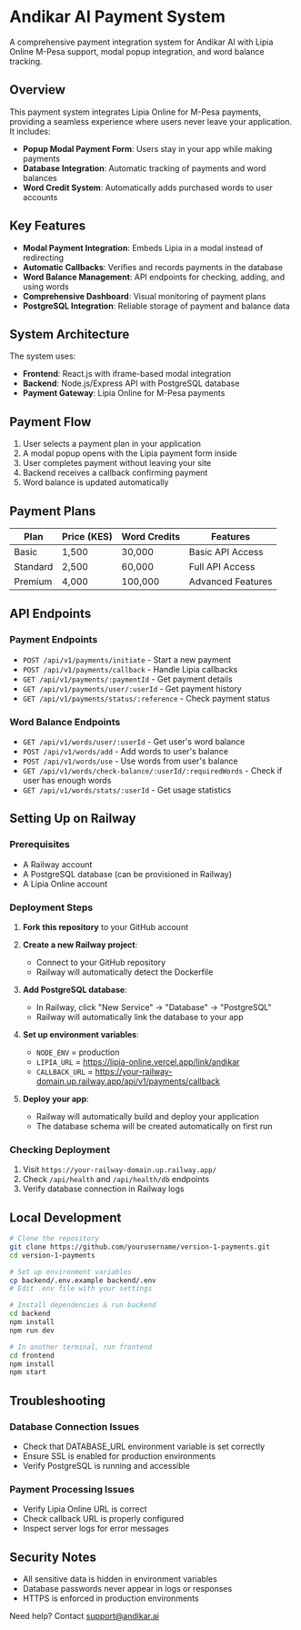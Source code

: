 # Andikar AI Payment System

A comprehensive payment integration system for Andikar AI with Lipia Online M-Pesa support, modal popup integration, and word balance tracking.

## Overview

This payment system integrates Lipia Online for M-Pesa payments, providing a seamless experience where users never leave your application. It includes:

- **Popup Modal Payment Form**: Users stay in your app while making payments
- **Database Integration**: Automatic tracking of payments and word balances
- **Word Credit System**: Automatically adds purchased words to user accounts

## Key Features

- **Modal Payment Integration**: Embeds Lipia in a modal instead of redirecting
- **Automatic Callbacks**: Verifies and records payments in the database
- **Word Balance Management**: API endpoints for checking, adding, and using words
- **Comprehensive Dashboard**: Visual monitoring of payment plans
- **PostgreSQL Integration**: Reliable storage of payment and balance data

## System Architecture

The system uses:
- **Frontend**: React.js with iframe-based modal integration
- **Backend**: Node.js/Express API with PostgreSQL database
- **Payment Gateway**: Lipia Online for M-Pesa payments

## Payment Flow

1. User selects a payment plan in your application
2. A modal popup opens with the Lipia payment form inside
3. User completes payment without leaving your site
4. Backend receives a callback confirming payment
5. Word balance is updated automatically

## Payment Plans

| Plan | Price (KES) | Word Credits | Features |
|------|-------------|--------------|----------|
| Basic | 1,500 | 30,000 | Basic API Access |
| Standard | 2,500 | 60,000 | Full API Access |
| Premium | 4,000 | 100,000 | Advanced Features |

## API Endpoints

### Payment Endpoints
- `POST /api/v1/payments/initiate` - Start a new payment
- `POST /api/v1/payments/callback` - Handle Lipia callbacks
- `GET /api/v1/payments/:paymentId` - Get payment details
- `GET /api/v1/payments/user/:userId` - Get payment history
- `GET /api/v1/payments/status/:reference` - Check payment status

### Word Balance Endpoints
- `GET /api/v1/words/user/:userId` - Get user's word balance
- `POST /api/v1/words/add` - Add words to user's balance
- `POST /api/v1/words/use` - Use words from user's balance
- `GET /api/v1/words/check-balance/:userId/:requiredWords` - Check if user has enough words
- `GET /api/v1/words/stats/:userId` - Get usage statistics

## Setting Up on Railway

### Prerequisites
- A Railway account
- A PostgreSQL database (can be provisioned in Railway)
- A Lipia Online account

### Deployment Steps

1. **Fork this repository** to your GitHub account

2. **Create a new Railway project**:
   - Connect to your GitHub repository
   - Railway will automatically detect the Dockerfile

3. **Add PostgreSQL database**:
   - In Railway, click "New Service" → "Database" → "PostgreSQL"
   - Railway will automatically link the database to your app

4. **Set up environment variables**:
   - `NODE_ENV` = production
   - `LIPIA_URL` = https://lipia-online.vercel.app/link/andikar
   - `CALLBACK_URL` = https://your-railway-domain.up.railway.app/api/v1/payments/callback

5. **Deploy your app**:
   - Railway will automatically build and deploy your application
   - The database schema will be created automatically on first run

### Checking Deployment

1. Visit `https://your-railway-domain.up.railway.app/`
2. Check `/api/health` and `/api/health/db` endpoints
3. Verify database connection in Railway logs

## Local Development

```bash
# Clone the repository
git clone https://github.com/yourusername/version-1-payments.git
cd version-1-payments

# Set up environment variables
cp backend/.env.example backend/.env
# Edit .env file with your settings

# Install dependencies & run backend
cd backend
npm install
npm run dev

# In another terminal, run frontend
cd frontend
npm install
npm start
```

## Troubleshooting

### Database Connection Issues
- Check that DATABASE_URL environment variable is set correctly
- Ensure SSL is enabled for production environments
- Verify PostgreSQL is running and accessible

### Payment Processing Issues
- Verify Lipia Online URL is correct
- Check callback URL is properly configured
- Inspect server logs for error messages

## Security Notes

- All sensitive data is hidden in environment variables
- Database passwords never appear in logs or responses
- HTTPS is enforced in production environments

Need help? Contact support@andikar.ai
